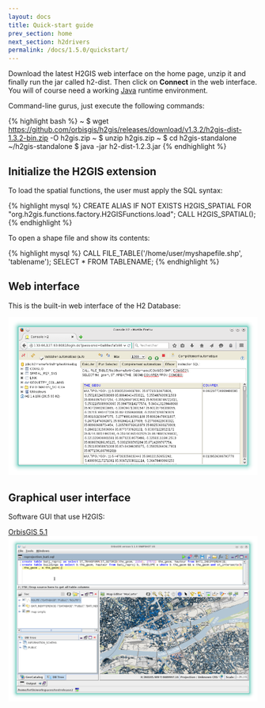 ```yaml
---
layout: docs
title: Quick-start guide
prev_section: home
next_section: h2drivers
permalink: /docs/1.5.0/quickstart/
---
```


Download the latest H2GIS web interface on the home page, unzip it and finally run the jar called h2-dist. Then click on **Connect** in the web interface. You
will of course need a working [Java][] runtime environment.

Command-line gurus, just execute the following commands:

{% highlight bash %}
~ $ wget https://github.com/orbisgis/h2gis/releases/download/v1.3.2/h2gis-dist-1.3.2-bin.zip -O h2gis.zip
~ $ unzip h2gis.zip
~ $ cd h2gis-standalone
~/h2gis-standalone $ java -jar h2-dist-1.2.3.jar
{% endhighlight %}

## Initialize the H2GIS extension

To load the spatial functions, the user must apply the SQL syntax:

{% highlight mysql %}
CREATE ALIAS IF NOT EXISTS H2GIS_SPATIAL FOR "org.h2gis.functions.factory.H2GISFunctions.load";
CALL H2GIS_SPATIAL();
{% endhighlight %}

To open a shape file and show its contents:

{% highlight mysql %}
CALL FILE_TABLE('/home/user/myshapefile.shp', 'tablename');
SELECT * FROM TABLENAME;
{% endhighlight %}

## Web interface

This is the built-in web interface of the H2 Database:

<img class="displayed" src="../getting-started/screenshot_h2gui.png"/>

## Graphical user interface

Software GUI that use H2GIS:

<a href="http://www.orbisgis.org" target="_blank">OrbisGIS 5.1
<img class="displayed" src="../getting-started/screenshot_wms.png"/></a>


[Java]: http://java.com/en/download/index.jsp
